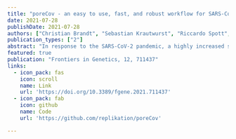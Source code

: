 ```yaml
---
title: "poreCov - an easy to use, fast, and robust workflow for SARS-CoV-2 genome reconstruction via nanopore sequencing"
date: 2021-07-28
publishDate: 2021-07-28
authors: ["Christian Brandt", "Sebastian Krautwurst", "Riccardo Spott", "Mara Lohde", "Mateusz Jundzill", "Mike Marquet", "**Martin Hölzer**"]
publication_types: ["2"]
abstract: "In response to the SARS-CoV-2 pandemic, a highly increased sequencing effort has been established worldwide to track and trace ongoing viral evolution. Technologies, such as nanopore sequencing via the ARTIC protocol are used to reliably generate genomes from raw sequencing data as a crucial base for molecular surveillance. However, for many labs that perform SARS-CoV-2 sequencing, bioinformatics is still a major bottleneck, especially if hundreds of samples need to be processed in a recurring fashion. Pipelines developed for short-read data cannot be applied to nanopore data. Therefore, specific long-read tools and parameter settings need to be orchestrated to enable accurate genotyping and robust reference-based genome reconstruction of SARS-CoV-2 genomes from nanopore data. Here we present poreCov, a highly parallel workflow written in Nextflow, using containers to wrap all the tools necessary for a routine SARS-CoV-2 sequencing lab into one program. The ease of installation, combined with concise summary reports that clearly highlight all relevant information, enables rapid and reliable analysis of hundreds of SARS-CoV-2 raw sequence data sets or genomes. poreCov is freely available on GitHub under the GNUv3 license: github.com/replikation/poreCov."
featured: true
publication: "Frontiers in Genetics, 12, 711437"
links:
  - icon_pack: fas
    icon: scroll
    name: Link
    url: 'https://doi.org/10.3389/fgene.2021.711437'
  - icon_pack: fab
    icon: github
    name: Code 
    url: 'https://github.com/replikation/poreCov'

---
```


